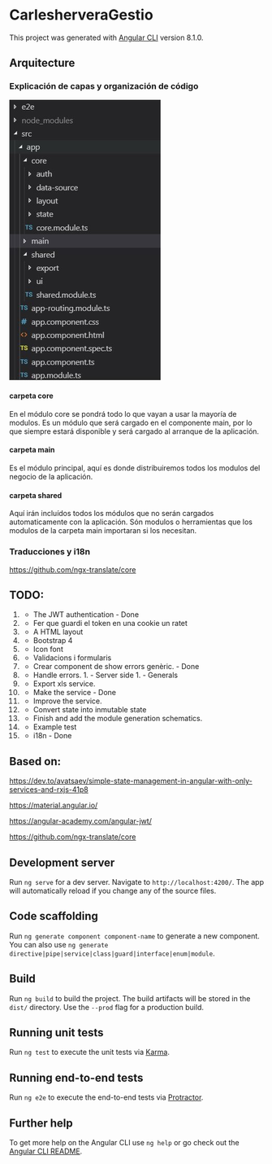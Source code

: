 # CarlesherveraGestio

This project was generated with [Angular CLI](https://github.com/angular/angular-cli) version 8.1.0.





## Arquitecture

### Explicación de capas y organización de código
![estructura de carpetas](readme-assets/estructura-carpetas.jpg?raw=true "Estructura de carpetas")

#### carpeta core
En el módulo core se pondrá todo lo que vayan a usar la mayoría de modulos. Es un módulo que será cargado en el componente main, por lo que siempre estará disponible y será cargado al arranque de la aplicación.

#### carpeta main
Es el módulo principal, aquí es donde distribuiremos todos los modulos del negocio de la aplicación.

#### carpeta shared
Aquí irán incluídos todos los módulos que no serán cargados automaticamente con la aplicación. Són modulos o herramientas que los modulos de la carpeta main importaran si los necesitan.

### Traducciones y i18n
https://github.com/ngx-translate/core


## TODO:


1. - The JWT authentication - Done
  1. - Fer que guardi el token en una cookie un ratet
1. - A HTML layout
  1. - Bootstrap 4
  1. - Icon font
1. - Validacions i formularis
  1. - Crear component de show errors genèric. - Done
  1. - Handle errors.
    1. - Server side
    1. - Generals
1. - Export xls service. 
  1. - Make the service - Done
  1. - Improve the service.
1. - Convert state into inmutable state
1. - Finish and add the module generation schematics.
1. - Example test
1. - i18n - Done



## Based on:

https://dev.to/avatsaev/simple-state-management-in-angular-with-only-services-and-rxjs-41p8

https://material.angular.io/

https://angular-academy.com/angular-jwt/

https://github.com/ngx-translate/core


## Development server

Run `ng serve` for a dev server. Navigate to `http://localhost:4200/`. The app will automatically reload if you change any of the source files.

## Code scaffolding

Run `ng generate component component-name` to generate a new component. You can also use `ng generate directive|pipe|service|class|guard|interface|enum|module`.

## Build

Run `ng build` to build the project. The build artifacts will be stored in the `dist/` directory. Use the `--prod` flag for a production build.

## Running unit tests

Run `ng test` to execute the unit tests via [Karma](https://karma-runner.github.io).

## Running end-to-end tests

Run `ng e2e` to execute the end-to-end tests via [Protractor](http://www.protractortest.org/).

## Further help

To get more help on the Angular CLI use `ng help` or go check out the [Angular CLI README](https://github.com/angular/angular-cli/blob/master/README.md).